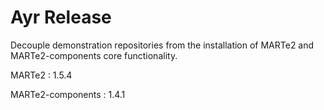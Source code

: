 # Ayr Release

Decouple demonstration repositories from the installation of MARTe2 and MARTe2-components core functionality.

MARTe2 : 1.5.4

MARTe2-components : 1.4.1
